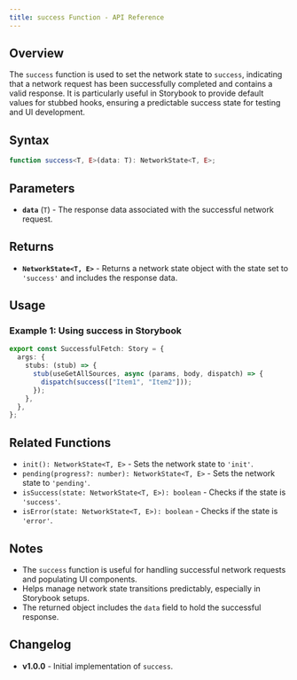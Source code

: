 ```yaml
---
title: success Function - API Reference
---
```


## Overview

The `success` function is used to set the network state to `success`, indicating that a network request has been successfully completed and contains a valid response. It is particularly useful in Storybook to provide default values for stubbed hooks, ensuring a predictable success state for testing and UI development.

## Syntax

```typescript
function success<T, E>(data: T): NetworkState<T, E>;
```

## Parameters

- **`data`** (`T`) - The response data associated with the successful network request.

## Returns

- **`NetworkState<T, E>`** - Returns a network state object with the state set to `'success'` and includes the response data.

## Usage

### Example 1: Using success in Storybook

```typescript
export const SuccessfulFetch: Story = {
  args: {
    stubs: (stub) => {
      stub(useGetAllSources, async (params, body, dispatch) => {
        dispatch(success(["Item1", "Item2"]));
      });
    },
  },
};
```

## Related Functions

- `init(): NetworkState<T, E>` - Sets the network state to `'init'`.
- `pending(progress?: number): NetworkState<T, E>` - Sets the network state to `'pending'`.
- `isSuccess(state: NetworkState<T, E>): boolean` - Checks if the state is `'success'`.
- `isError(state: NetworkState<T, E>): boolean` - Checks if the state is `'error'`.

## Notes

- The `success` function is useful for handling successful network requests and populating UI components.
- Helps manage network state transitions predictably, especially in Storybook setups.
- The returned object includes the `data` field to hold the successful response.

## Changelog

- **v1.0.0** - Initial implementation of `success`.

